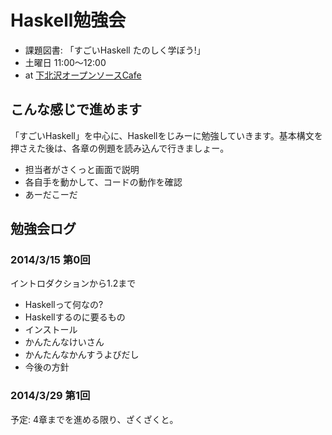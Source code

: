 Haskell勉強会
=============
- 課題図書: 「すごいHaskell たのしく学ぼう!」
- 土曜日 11:00〜12:00
- at [下北沢オープンソースCafe](http://www.osscafe.net/)


## こんな感じで進めます
「すごいHaskell」を中心に、Haskellをじみーに勉強していきます。基本構文を押さえた後は、各章の例題を読み込んで行きましょー。

- 担当者がさくっと画面で説明
- 各自手を動かして、コードの動作を確認
- あーだこーだ


## 勉強会ログ

### 2014/3/15 第0回
イントロダクションから1.2まで

- Haskellって何なの?
- Haskellするのに要るもの
- インストール
- かんたんなけいさん
- かんたんなかんすうよびだし
- 今後の方針

### 2014/3/29 第1回
予定: 4章までを進める限り、ざくざくと。
